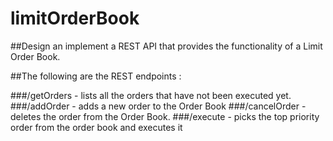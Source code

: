 # limitOrderBook

##Design an implement a REST API that provides the functionality of a Limit Order Book.

##The following are the REST endpoints :

###/getOrders    - lists all the orders that have not been executed yet.
###/addOrder     - adds a new order to the Order Book 
###/cancelOrder  - deletes the order from the Order Book.
###/execute      - picks the top priority order from the order book and executes it 
